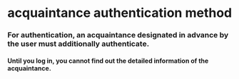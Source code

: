 # acquaintance authentication method

### For authentication, an acquaintance designated in advance by the user must additionally authenticate.
#### Until you log in, you cannot find out the detailed information of the acquaintance.
